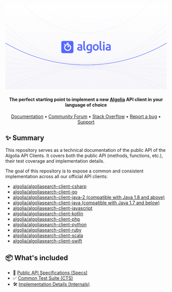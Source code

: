 <p align="center">
  <a href="https://www.algolia.com">
    <img alt="Algolia banner" src="https://raw.githubusercontent.com/algolia/algoliasearch-client-common/master/readme-banner.png" >
  </a>

  <h4 align="center">The perfect starting point to implement a new <a href="https://algolia.com" target="_blank">Algolia</a> API client in your language of choice</h4>
</p>

<p align="center">
  <a href="https://www.algolia.com/doc/" target="_blank">Documentation</a> •
  <a href="https://discourse.algolia.com" target="_blank">Community Forum</a> •
  <a href="http://stackoverflow.com/questions/tagged/algolia" target="_blank">Stack Overflow</a> •
  <a href="https://github.com/algolia/algoliasearch-client-specs/issues" target="_blank">Report a bug</a> •
  <a href="https://www.algolia.com/support" target="_blank">Support</a>
</p>

## ✨ Summary

This repository serves as a technical documentation of the public API of the
Algolia API Clients. It covers both the public API (methods, functions, etc.),
their test coverage and implementation details.

The goal of this repository is to expose a common and consistent implementation
across all our official API clients:

 - [algolia/algoliasearch-client-csharp](https://github.com/algolia/algoliasearch-client-csharp)
 - [algolia/algoliasearch-client-go](https://github.com/algolia/algoliasearch-client-go)
 - [algolia/algoliasearch-client-java-2 (compatible with Java 1.8 and above)](https://github.com/algolia/algoliasearch-client-java-2)
 - [algolia/algoliasearch-client-java (compatible with Java 1.7 and below)](https://github.com/algolia/algoliasearch-client-java)
 - [algolia/algoliasearch-client-javascript](https://github.com/algolia/algoliasearch-client-javascript)
 - [algolia/algoliasearch-client-kotlin](https://github.com/algolia/algoliasearch-client-kotlin)
 - [algolia/algoliasearch-client-php](https://github.com/algolia/algoliasearch-client-php)
 - [algolia/algoliasearch-client-python](https://github.com/algolia/algoliasearch-client-python)
 - [algolia/algoliasearch-client-ruby](https://github.com/algolia/algoliasearch-client-ruby)
 - [algolia/algoliasearch-client-scala](https://github.com/algolia/algoliasearch-client-scala)
 - [algolia/algoliasearch-client-swift](https://github.com/algolia/algoliasearch-client-swift)

## 📦 What's included

 - 📜 [Public API Specifications (Specs)](api-client-specifications/)
 - ✅ [Common Test Suite (CTS)](common-test-suite/)
 - 🛠 [Implementation Details (Internals)](internals/)
